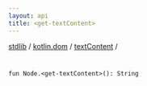 ```yaml
---
layout: api
title: <get-textContent>
---
```

[stdlib](../../index.md) / [kotlin.dom](../index.md) / [textContent](index.md) / [<get-textContent>](_get-textContent_.md)

# <get-textContent>

```
fun Node.<get-textContent>(): String
```
